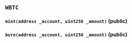 ## `WBTC`






### `mint(address _account, uint256 _amount)` (public)





### `burn(address _account, uint256 _amount)` (public)






